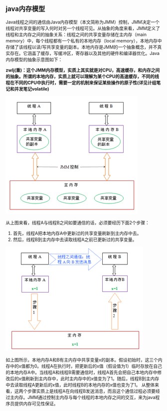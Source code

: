 ## java内存模型
Java线程之间的通信由Java内存模型（本文简称为JMM）控制，JMM决定一个线程对共享变量的写入何时对另一个线程可见。从抽象的角度来看，JMM定义了线程和主内存之间的抽象关系：线程之间的共享变量存储在主内存（main memory）中，每个线程都有一个私有的本地内存（local memory），本地内存中存储了该线程以读/写共享变量的副本。本地内存是JMM的一个抽象概念，并不真实存在。它涵盖了缓存，写缓冲区，寄存器以及其他的硬件和编译器优化。Java内存模型的抽象示意图如下：


**zwlj(重)：这个JMM内存模型，实质上其实就是对CPU，高速缓存，和内存之间的抽象。所谓的本地内存，实质上就可以理解为某个CPU的高速缓存，不同的线程在不同的CPU中执行时，需要一定的机制来保证某些操作的原子性(详见计组笔记和并发笔记volatile)**

![](image/jmm.png)

从上图来看，线程A与线程B之间如要通信的话，必须要经历下面2个步骤：
 1. 首先，线程A把本地内存A中更新过的共享变量刷新到主内存中去。
 2. 然后，线程B到主内存中去读取线程A之前已更新过的共享变量。

![](image/jmm2.png)

如上图所示，本地内存A和B有主内存中共享变量x的副本。假设初始时，这三个内存中的x值都为0。线程A在执行时，把更新后的x值（假设值为1）临时存放在自己的本地内存A中。当线程A和线程B需要通信时，线程A首先会把自己本地内存中修改后的x值刷新到主内存中，此时主内存中的x值变为了1。随后，线程B到主内存中去读取线程A更新后的x值，此时线程B的本地内存的x值也变为了1。
从整体来看，这两个步骤实质上是线程A在向线程B发送消息，而且这个通信过程必须要经过主内存。JMM通过控制主内存与每个线程的本地内存之间的交互，来为java程序员提供内存可见性保证。
